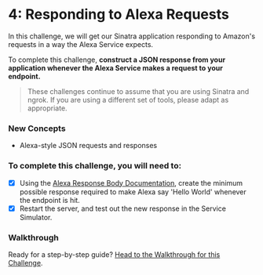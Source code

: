 # 4: Responding to Alexa Requests

In this challenge, we will get our Sinatra application responding to Amazon's requests in a way the Alexa Service expects.

To complete this challenge, **construct a JSON response from your application whenever the Alexa Service makes a request to your endpoint.**

> These challenges continue to assume that you are using Sinatra and ngrok. If you are using a different set of tools, please adapt as appropriate.

### New Concepts

- Alexa-style JSON requests and responses

### To complete this challenge, you will need to:

- [X] Using the [Alexa Response Body Documentation](https://developer.amazon.com/public/solutions/alexa/alexa-skills-kit/docs/alexa-skills-kit-interface-reference#response-body-syntax), create the minimum possible response required to make Alexa say 'Hello World' whenever the endpoint is hit.
- [X] Restart the server, and test out the new response in the Service Simulator.

### Walkthrough

Ready for a step-by-step guide? [Head to the Walkthrough for this Challenge](../walkthroughs/4_responding_to_alexa_requests.md).
